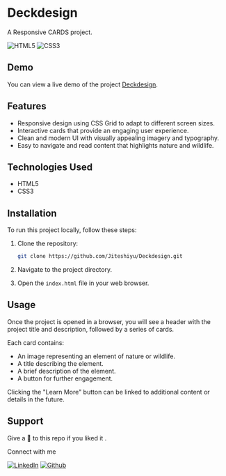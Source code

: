 # Deckdesign

A Responsive CARDS project.

![HTML5](https://img.shields.io/badge/html5-%23E34F26.svg?style=for-the-badge&logo=html5&logoColor=white)
![CSS3](https://img.shields.io/badge/css3-%231572B6.svg?style=for-the-badge&logo=css3&logoColor=white)

## Demo

You can view a live demo of the project [Deckdesign](https://deckdesign.netlify.app/).

## Features

- Responsive design using CSS Grid to adapt to different screen sizes.
- Interactive cards that provide an engaging user experience.
- Clean and modern UI with visually appealing imagery and typography.
- Easy to navigate and read content that highlights nature and wildlife.

## Technologies Used

- HTML5
- CSS3

## Installation

To run this project locally, follow these steps:

1. Clone the repository:
   ``` bash
   git clone https://github.com/Jiteshiyu/Deckdesign.git
   ```
   
2. Navigate to the project directory.

3. Open the `index.html` file in your web browser.

## Usage

Once the project is opened in a browser, you will see a header with the project title and description, followed by a series of cards.

Each card contains:

- An image representing an element of nature or wildlife.
- A title describing the element.
- A brief description of the element.
- A button for further engagement.

Clicking the "Learn More" button can be linked to additional content or details in the future.

## Support
Give a 🌟 to this repo if you liked it .

Connect with me

[![LinkedIn](https://img.shields.io/static/v1.svg?label=connect&message=@JiteshKumar&color=success&logo=linkedin&style=for-the-badge&logoColor=white&colorA=blue)](https://www.linkedin.com/in/jitesh-kumar-93742a322/) [![Github](https://img.shields.io/static/v1.svg?label=follow&message=@Jiteshiyu&color=grey&logo=github&style=for-the-badge&logoColor=white&colorA=black)](https://www.github.com/Jiteshiyu/)

